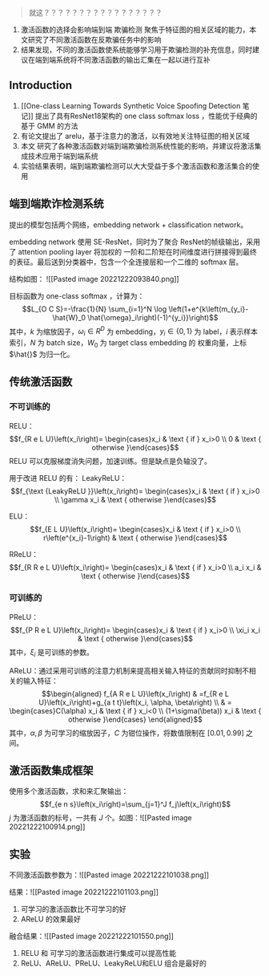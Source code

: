 > 就这？？？？？？？？？？？？？？？？？

1. 激活函数的选择会影响端到端 欺骗检测 聚焦于特征图的相关区域的能力，本文研究了不同激活函数在反欺骗任务中的影响
2. 结果发现，不同的激活函数使系统能够学习用于欺骗检测的补充信息，同时建议在端到端系统将不同激活函数的输出汇集在一起以进行互补

## Introduction

1. [[One-class Learning Towards Synthetic Voice Spoofing Detection 笔记]] 提出了具有ResNet18架构的 one class softmax loss ，性能优于经典的基于 GMM 的方法
2. 有论文提出了 arelu，基于注意力的激活，以有效地关注特征图的相关区域
3. 本文 研究了各种激活函数对端到端欺骗检测系统性能的影响，并建议将激活集成技术应用于端到端系统
4. 实验结果表明，端到端欺骗检测可以大大受益于多个激活函数和激活集合的使用

## 端到端欺诈检测系统

提出的模型包括两个网络，embedding network + classification network。

embedding network 使用 SE-ResNet，同时为了聚合 ResNet的帧级输出，采用了 attention pooling layer 将加权的 一阶和二阶矩在时间维度进行拼接得到最终的表征。最后送到分类器中，包含一个全连接层和一个二维的 softmax 层。

结构如图：
![[Pasted image 20221222093840.png]]

目标函数为 one-class softmax ，计算为：$$L_{O C S}=-\frac{1}{N} \sum_{i=1}^N \log \left(1+e^{k\left(m_{y_i}-\hat{W}_0 \hat{\omega}_i\right)(-1)^{y_i}}\right)$$
其中，$k$ 为缩放因子，$\omega_i \in R^D$ 为 embedding，$y_i \in\{0,1\}$ 为 label，$i$ 表示样本索引，$N$ 为 batch size，$W_0$ 为 target class embedding 的 权重向量，上标 
 $\hat{}$  为归一化。

## 传统激活函数

### 不可训练的

RELU：$$f_{R e L U}\left(x_i\right)= \begin{cases}x_i & \text { if } x_i>0 \\ 0 & \text { otherwise }\end{cases}$$
RELU 可以克服梯度消失问题，加速训练。但是缺点是负轴没了。

用于改进 RELU 的有：
LeakyReLU：$$f_{\text {LeakyReLU }}\left(x_i\right)= \begin{cases}x_i & \text { if } x_i>0 \\ \gamma x_i & \text { otherwise }\end{cases}$$

ELU：$$f_{E L U}\left(x_i\right)= \begin{cases}x_i & \text { if } x_i>0 \\ r\left(e^{x_i}-1\right) & \text { otherwise }\end{cases}$$

RReLU：$$f_{R R e L U}\left(x_i\right)= \begin{cases}x_i & \text { if } x_i>0 \\ a_i x_i & \text { otherwise }\end{cases}$$
### 可训练的 

PReLU：$$f_{P R e L U}\left(x_i\right)= \begin{cases}x_i & \text { if } x_i>0 \\ \xi_i x_i & \text { otherwise }\end{cases}$$
其中，$\xi_i$ 是可训练的参数。

AReLU：通过采用可训练的注意力机制来提高相关输入特征的贡献同时抑制不相关的输入特征：$$\begin{aligned}
f_{A R e L U}\left(x_i\right) & =f_{R e L U}\left(x_i\right)+g_{a t t}\left(x_i, \alpha, \beta\right) \\
& = \begin{cases}C(\alpha) x_i & \text { if } x_i<0 \\
(1+\sigma(\beta)) x_i & \text { otherwise }\end{cases}
\end{aligned}$$
其中，$\alpha,\beta$ 为可学习的缩放因子，$C$ 为钳位操作，将数值限制在 $[0.01,0.99]$ 之间。

## 激活函数集成框架

使用多个激活函数，求和来汇聚输出：$$f_{e n s}\left(x_i\right)=\sum_{j=1}^J f_j\left(x_i\right)$$
$j$ 为激活函数的标号，一共有 $J$ 个。如图：![[Pasted image 20221222100914.png]]

## 实验

不同激活函数参数为：![[Pasted image 20221222101038.png]]


结果：![[Pasted image 20221222101103.png]]
1. 可学习的激活函数比不可学习的好
2. AReLU 的效果最好

融合结果：![[Pasted image 20221222101550.png]]
1. RELU 和 可学习的激活函数进行集成可以提高性能
2. ReLU、AReLU、PReLU、LeakyReLU和ELU 组合是最好的

